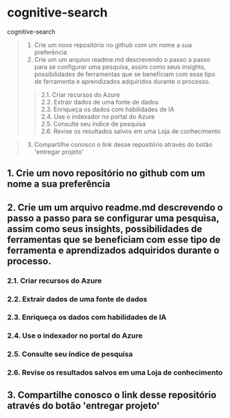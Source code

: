 # cognitive-search  
cognitive-search  

> 1. Crie um novo repositório no github com um nome a sua preferência  
> 2. Crie um um arquivo readme.md descrevendo o passo a passo para se configurar uma pesquisa, assim como seus insights, possibilidades de ferramentas que se beneficiam com esse tipo de ferramenta e aprendizados adquiridos durante o processo.  
>> 2.1. Criar recursos do Azure  
> 2.2. Extrair dados de uma fonte de dados  
> 2.3. Enriqueça os dados com habilidades de IA  
> 2.4. Use o indexador no portal do Azure  
> 2.5. Consulte seu índice de pesquisa  
> 2.6. Revise os resultados salvos em uma Loja de conhecimento  

> 3. Compartilhe conosco o link desse repositório através do botão 'entregar projeto'  

## 1. Crie um novo repositório no github com um nome a sua preferência  
## 2. Crie um um arquivo readme.md descrevendo o passo a passo para se configurar uma pesquisa, assim como seus insights, possibilidades de ferramentas que se beneficiam com esse tipo de ferramenta e aprendizados adquiridos durante o processo.  
### 2.1. Criar recursos do Azure  
### 2.2. Extrair dados de uma fonte de dados  
### 2.3. Enriqueça os dados com habilidades de IA  
### 2.4. Use o indexador no portal do Azure  
### 2.5. Consulte seu índice de pesquisa  
### 2.6. Revise os resultados salvos em uma Loja de conhecimento  

## 3. Compartilhe conosco o link desse repositório através do botão 'entregar projeto'  
